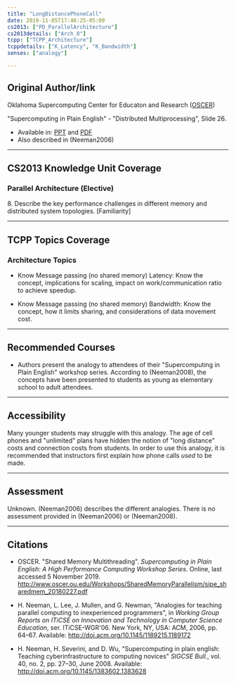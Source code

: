 ```yaml
---
title: "LongDistancePhoneCall"
date: 2019-11-05T17:46:25-05:00
cs2013: ["PD_ParallelArchitecture"]
cs2013details: ["Arch_8"]
tcpp: ["TCPP_Architecture"]
tcppdetails: ["K_Latency", "K_Bandwidth"]
senses: ["analogy"]

---
```


## Original Author/link

Oklahoma Supercomputing Center for Educaton and Research 
([OSCER](http://www.oscer.ou.edu/education.php))

"Supercomputing in Plain English" - "Distributed Multiprocessing", Slide 26.

* Available in: [PPT](http://www.oscer.ou.edu/Workshops/DistributedParallelism/sipe_distribmem_20180306.pptx) and [PDF](http://www.oscer.ou.edu/Workshops/DistributedParallelism/sipe_distribmem_20180306.pdf)
* Also described in (Neeman2006)

---

## CS2013 Knowledge Unit Coverage

### Parallel Architecture (Elective)

8\. Describe the key performance challenges in different memory and distributed system topologies. [Familiarity]

---

## TCPP Topics Coverage

### Architecture Topics

* Know Message passing (no shared memory) Latency: Know the concept, 
  implications for scaling, impact on work/communication ratio to achieve 
  speedup.

* Know Message passing (no shared memory) Bandwidth: Know the concept, how it 
 limits sharing, and considerations of data movement cost.

---

## Recommended Courses

* Authors present the analogy to attendees of their "Supercomputing in Plain 
  English" workshop series. According to (Neeman2008), the concepts have been 
  presented to students as young as elementary school to adult attendees.

---

## Accessibility

Many younger students may struggle with this analogy. The age of cell phones and 
"unlimited" plans have hidden the notion of "long distance" costs and connection 
costs from students. In order to use this analogy, it is recommended that 
instructors first explain how phone calls *used* to be made.


---


## Assessment 

Unknown. (Neeman2006) describes the different analogies. There is no assessment 
provided in (Neeman2006) or (Neeman2008).

---

## Citations

* OSCER. "Shared Memory Multithreading". *Supercomputing in 
  Plain English: A High Performance Computing Workshop Series*. Online, 
  last accessed 5 November 2019. http://www.oscer.ou.edu/Workshops/SharedMemoryParallelism/sipe_sharedmem_20180227.pdf

* H. Neeman, L. Lee, J. Mullen, and G. Newman, "Analogies for teaching parallel 
computing to inexperienced programmers", in *Working Group Reports on ITiCSE 
on Innovation and Technology in Computer Science Education*, ser. ITiCSE-WGR'06. 
New York, NY, USA: ACM, 2006, pp. 64–67. Available: http://doi.acm.org/10.1145/1189215.1189172

* H. Neeman, H. Severini, and D. Wu, "Supercomputing in plain english: Teaching
 cyberinfrastructure to computing novices" *SIGCSE Bull.*, vol. 40, no. 2,
 pp. 27–30, June 2008. Available: http://doi.acm.org/10.1145/1383602.1383628

